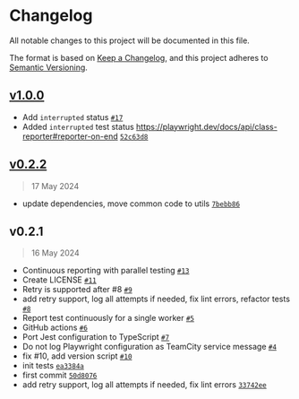 # Changelog

All notable changes to this project will be documented in this file.

The format is based on [Keep a Changelog](https://keepachangelog.com/en/1.1.0/),
and this project adheres to [Semantic Versioning](https://semver.org/spec/v2.0.0.html).

## [v1.0.0](https://github.com/artemrudenko/playwright-teamcity-reporter/compare/v0.2.2...v1.0.0)

- Add `interrupted` status [`#17`](https://github.com/artemrudenko/playwright-teamcity-reporter/pull/17)
- Added `interrupted` test status <https://playwright.dev/docs/api/class-reporter#reporter-on-end> [`52c63d8`](https://github.com/artemrudenko/playwright-teamcity-reporter/commit/52c63d8d872d9aba860df8c093d8154695105f15)

## [v0.2.2](https://github.com/artemrudenko/playwright-teamcity-reporter/compare/v0.2.1...v0.2.2)

> 17 May 2024

- update dependencies, move common code to utils [`7bebb86`](https://github.com/artemrudenko/playwright-teamcity-reporter/commit/7bebb86d55dc248d937db7600bf12ae4640dde09)

## v0.2.1

> 16 May 2024

- Continuous reporting with parallel testing [`#13`](https://github.com/artemrudenko/playwright-teamcity-reporter/pull/13)
- Create LICENSE [`#11`](https://github.com/artemrudenko/playwright-teamcity-reporter/pull/11)
- Retry is supported after #8 [`#9`](https://github.com/artemrudenko/playwright-teamcity-reporter/pull/9)
- add retry support, log all attempts if needed, fix lint errors, refactor tests [`#8`](https://github.com/artemrudenko/playwright-teamcity-reporter/pull/8)
- Report test continuously for a single worker [`#5`](https://github.com/artemrudenko/playwright-teamcity-reporter/pull/5)
- GitHub actions [`#6`](https://github.com/artemrudenko/playwright-teamcity-reporter/pull/6)
- Port Jest configuration to TypeScript [`#7`](https://github.com/artemrudenko/playwright-teamcity-reporter/pull/7)
- Do not log Playwright configuration as TeamCity service message [`#4`](https://github.com/artemrudenko/playwright-teamcity-reporter/pull/4)
- fix #10, add version script [`#10`](https://github.com/artemrudenko/playwright-teamcity-reporter/issues/10)
- init tests [`ea3384a`](https://github.com/artemrudenko/playwright-teamcity-reporter/commit/ea3384a84dad3ca049deff77af22d5109e0ed841)
- first commit [`50d8076`](https://github.com/artemrudenko/playwright-teamcity-reporter/commit/50d80766ebefc74ce2e097b9260a3e9ed7dd7a29)
- add retry support, log all attempts if needed, fix lint errors [`33742ee`](https://github.com/artemrudenko/playwright-teamcity-reporter/commit/33742ee6fac3ebdc03417cb06a01c7d552c401af)
